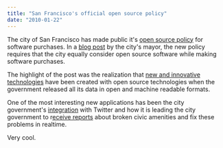 ```yaml
---
title: "San Francisco's official open source policy"
date: "2010-01-22"
---
```


The city of San Francisco has made public it's [open source policy](http://www.sfgov.org/site/coit_page.asp?id=115978) for software purchases. In a [blog post](http://mashable.com/2010/01/22/open-source-san-francisco/) by the city's mayor, the new policy requires that the city equally consider open source software while making software purchases.

The highlight of the post was the realization that [new and innovative technologies](http://datasf.org/showcase/) have been created with open source technologies when the government released all its data in open and machine readable formats.

One of the most interesting new applications has been the city government's [integration](http://twitter.com/sf311) with Twitter and how it is leading the city government to r[eceive reports](http://www.internetnews.com/software/article.php/3841071) about broken civic amenities and fix these problems in realtime.

Very cool.
